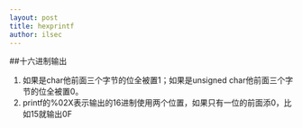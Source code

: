 ```yaml
---
layout: post
title: hexprintf
author: ilsec
---
```


##十六进制输出

1. 如果是char他前面三个字节的位全被置1；如果是unsigned char他前面三个字节的位全被置0。
2. printf的%02X表示输出的16进制使用两个位置，如果只有一位的前面添0，比如15就输出0F